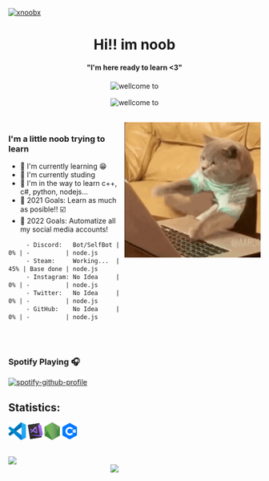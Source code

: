 [![xnoobx](https://cdn.discordapp.com/attachments/760822494419484672/839565660190408704/PicsArt_08-20-11.03.26.png)](https://www.youtube.com/watch?v=dQw4w9WgXcQ) 
<p>
  <h1 align="center"><b>Hi!! im noob</b></h1>
</p>

<p>
  <h4 align="center"><b>"I'm here ready to learn <3"</b></h4>
</p>

<p align="center">
    <img align="center" alt="wellcome to" src="https://komarev.com/ghpvc/?username=IMXNOOBX&color=red&style=flat" />
</p>

<p align="center">
    <img align="center" alt="wellcome to" src="https://discord.c99.nl/widget/theme-3/652969127756955658.png" />
</p>


<br>

<img align="right" height="270px" alt="GIF" src="https://github.com/IMXNOOBX/IMXNOOBX/blob/main/miau.gif" />

### I'm a little noob trying to learn
- 🔭 I'm currently learning :grin:
- 🌱 I'm currently studing 
- 👯 I'm in the way to learn c++, c#, python, nodejs...
- 🥅 2021 Goals: Learn as much as posible!! ☑️
- 🔺 2022 Goals: Automatize all my social media accounts! 
```
     - Discord:   Bot/SelfBot | 0% | -          | node.js
     - Steam:     Working...  | 45% | Base done | node.js
     - Instagram: No Idea     | 0% | -          | node.js
     - Twitter:   No Idea     | 0% | -          | node.js
     - GitHub:    No Idea     | 0% | -          | node.js
```

<br>
<br>

### Spotify Playing 🎧
<p align="center">

  [![spotify-github-profile](https://spotify-github-profile.vercel.app/api/view?uid=omiq07qfvusohy44bcpffdyua&cover_image=true&theme=default&bar_color=53b14f&bar_color_cover=true)](https://spotify-github-profile.vercel.app/api/view?uid=omiq07qfvusohy44bcpffdyua&redirect=true)

</p>

## Statistics: 

<img align="left" alt="Visual Studio Code" width="35px" src="https://raw.githubusercontent.com/github/explore/80688e429a7d4ef2fca1e82350fe8e3517d3494d/topics/visual-studio-code/visual-studio-code.png" />
<img align="left" alt="Visual Studio" width="35px" src="https://github.com/IMXNOOBX/IMXNOOBX/blob/main/vs.png" />
<img align="left" alt="Node.js" width="35px" src="https://raw.githubusercontent.com/github/explore/80688e429a7d4ef2fca1e82350fe8e3517d3494d/topics/nodejs/nodejs.png" />
<img align="left" alt="C#" width="35px" src="https://github.com/IMXNOOBX/IMXNOOBX/blob/main/csharp.png" />
<br>
<br>
<br>
<br>

<a>
  <img align="left" width="400" src="https://github-readme-stats.vercel.app/api?username=IMXNOOBX&show_icons=true&hide_border=true&theme=tokyonight">
  <img align="right" width="300" src="https://github-readme-stats.vercel.app/api/top-langs/?username=IMXNOOBX&hide_border=true&theme=tokyonight&layout=compact&hide=batchfile">
</a>
<br>
